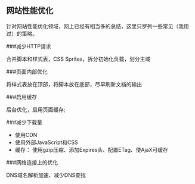 网站性能优化
---

针对网站性能优化领域，网上已经有相当多的总结，这里只罗列一些常见（我用过）的策略。

###减少HTTP请求

合并脚本和样式表，CSS Sprites，拆分初始化负载，划分主域

###页面内部优化

将样式表放在顶部，将脚本放在底部，尽早刷新文档的输出

###启用缓存

后台优化，启用页面缓存;

###减少下载量

 - 使用CDN
 - 使用外部JavaScript和CSS
 - 缓存： 使用gzip压缩、添加Expires头、配置ETag、使AjaX可缓存

###网络连接上的优化

DNS域名解析加速、减少DNS查找